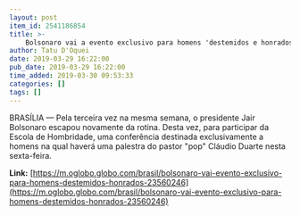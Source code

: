 ```yaml
---
layout: post
item_id: 2541186854
title: >-
    Bolsonaro vai a evento exclusivo para homens 'destemidos e honrados'
author: Tatu D'Oquei
date: 2019-03-29 16:22:00
pub_date: 2019-03-29 16:22:00
time_added: 2019-03-30 09:53:33
categories: []
tags: []
---
```


BRASÍLIA — Pela terceira vez na mesma semana, o presidente Jair Bolsonaro escapou novamente da rotina. Desta vez, para participar da Escola de Hombridade, uma conferência destinada exclusivamente a homens na qual haverá uma palestra do pastor "pop" Cláudio Duarte nesta sexta-feira.

**Link:** [https://m.oglobo.globo.com/brasil/bolsonaro-vai-evento-exclusivo-para-homens-destemidos-honrados-23560246](https://m.oglobo.globo.com/brasil/bolsonaro-vai-evento-exclusivo-para-homens-destemidos-honrados-23560246)


